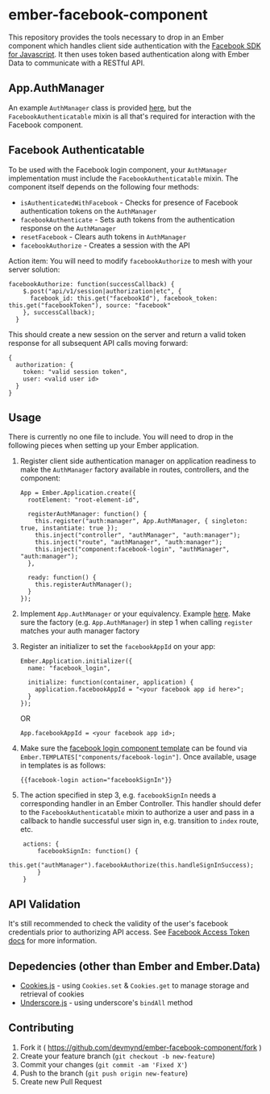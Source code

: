 ember-facebook-component
=====================

This repository provides the tools necessary to drop in an Ember component which handles client side authentication with the [Facebook SDK for Javascript](https://developers.facebook.com/docs/facebook-login/login-flow-for-web).  It then uses token based authentication along with Ember Data to communicate with a RESTful API.

## App.AuthManager

An example `AuthManager` class is provided [here](https://github.com/devmynd/ember-facebook-component/blob/master/assets/javascript/config/auth_manager.js), but the `FacebookAuthenticatable` mixin is all that's required for interaction with the Facebook component.

## Facebook Authenticatable

To be used with the Facebook login component, your `AuthManager` implementation must include the `FacebookAuthenticatable` mixin.  The component itself depends on the following four methods: 

- `isAuthenticatedWithFacebook` - Checks for presence of Facebook authentication tokens on the `AuthManager`
- `facebookAuthenticate` - Sets auth tokens from the authentication response on the `AuthManager`
- `resetFacebook` - Clears auth tokens in `AuthManager`
- `facebookAuthorize` - Creates a session with the API

Action item: You will need to modify `facebookAuthorize` to mesh with your server solution:

```
facebookAuthorize: function(successCallback) {
    $.post("api/v1/session|authorization|etc", {
      facebook_id: this.get("facebookId"), facebook_token: this.get("facebookToken"), source: "facebook"
    }, successCallback);
  }
```

This should create a new session on the server and return a valid token response for all subsequent API calls moving forward: 

```
{
  authorization: {
    token: "valid session token",
    user: <valid user id>  }}
```

## Usage

There is currently no one file to include.  You will need to drop in the following pieces when setting up your Ember application.

1.  Register client side authentication manager on application readiness to make the `AuthManager` factory available in routes, controllers, and the component: 

	```
	App = Ember.Application.create({
	  rootElement: "root-element-id",

	  registerAuthManager: function() {
	    this.register("auth:manager", App.AuthManager, { singleton: true, instantiate: true });
	    this.inject("controller", "authManager", "auth:manager");
	    this.inject("route", "authManager", "auth:manager");
	    this.inject("component:facebook-login", "authManager", "auth:manager");
	  },

	  ready: function() {
	    this.registerAuthManager();
	  }
	});
	```

2.  Implement `App.AuthManager` or your equivalency.  Example [here](https://github.com/devmynd/ember-facebook-component/blob/master/assets/javascript/config/auth_manager.js).  Make sure the factory (e.g. `App.AuthManager`) in step 1 when calling `register` matches your auth manager factory
3.  Register an initializer to set the `facebookAppId` on your app: 

	```
	Ember.Application.initializer({
	  name: "facebook_login",

	  initialize: function(container, application) {
	    application.facebookAppId = "<your facebook app id here>";
	  }
	});
	```
	
	OR
	
	```
	App.facebookAppId = <your facebook app id>;
	```

4.  Make sure the [facebook login component template](https://github.com/devmynd/ember-facebook-component/blob/master/assets/javascript/templates/components/facebook-login.hbs) can be found via `Ember.TEMPLATES["components/facebook-login"]`.  Once available, usage in templates is as follows: 

	```
	{{facebook-login action="facebookSignIn"}}
	```

5.  The action specified in step 3, e.g. `facebookSignIn` needs a corresponding handler in an Ember Controller.  This handler should defer to the `FacebookAuthenticatable` mixin to authorize a user and pass in a callback to handle successful user sign in, e.g. transition to `index` route, etc.

```
	actions: {
		facebookSignIn: function() {
		  this.get("authManager").facebookAuthorize(this.handleSignInSuccess);
		}
	}
```

## API Validation

It's still recommended to check the validity of the user's facebook credentials prior to authorizing API access.  See [Facebook Access Token docs](https://developers.facebook.com/docs/facebook-login/access-tokens) for more information.

## Depedencies (other than Ember and Ember.Data)

- [Cookies.js](https://gist.github.com/spra85/9056115) - using `Cookies.set` & `Cookies.get` to manage storage and retrieval of cookies
- [Underscore.js](http://underscorejs.org/) - using underscore's `bindAll` method

## Contributing

1. Fork it ( https://github.com/devmynd/ember-facebook-component/fork )
2. Create your feature branch (`git checkout -b new-feature`)
3. Commit your changes (`git commit -am 'Fixed X'`)
4. Push to the branch (`git push origin new-feature`)
5. Create new Pull Request